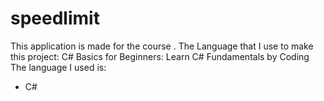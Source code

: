 # speedlimit
This application is made for the course . The Language that I use to make this project: C# Basics for Beginners: Learn C# Fundamentals by Coding The language I used is:

- C#
